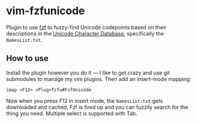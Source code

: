 # vim-fzfunicode

Plugin to use [fzf] to fuzzy-find Unicode codepoints based on their descriptions
in the [Unicode Character Database][ucd], specifically the `NamesList.txt`.

[fzf]: https://github.com/junegunn/fzf
[ucd]: https://www.unicode.org/Public/14.0.0/

## How to use

Install the plugin however you do it — I like to get crazy and use git
submodules to manage my vim plugins. Then add an insert-mode mapping:

    imap <F12> <Plug>fzfu#FzfUnicode

Now when you press F12 in insert mode, the `NamesList.txt` gets downloaded and cached,
Fzf is fired up and you can fuzzily search for the thing you need. Multiple select is
supported with Tab.
